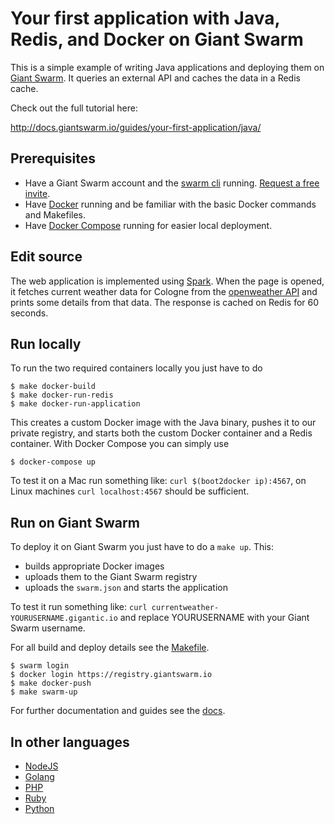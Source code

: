 # Your first application with Java, Redis, and Docker on Giant Swarm

This is a simple example of writing Java applications and deploying them on [Giant Swarm](https://giantswarm.io/). It queries an external API and caches the data in a Redis cache.

Check out the full tutorial here:

http://docs.giantswarm.io/guides/your-first-application/java/  

## Prerequisites

* Have a Giant Swarm account and the [swarm cli](http://docs.giantswarm.io/installation/gettingstarted/#installing-the-cli) running. [Request a free invite](https://giantswarm.io/).
* Have [Docker](https://docs.docker.com/installation/) running and be familiar with the basic Docker commands and Makefiles.
* Have [Docker Compose](https://docs.docker.com/compose/) running for easier local deployment.

## Edit source

The web application is implemented using [Spark](http://sparkjava.com/). When the page is opened, it fetches current weather data for Cologne from the [openweather API](http://api.openweathermap.org/data/2.5/weather?q=Cologne,DE) and prints some details from that data. The response is cached on Redis for 60 seconds.

## Run locally

To run the two required containers locally you just have to do

```
$ make docker-build
$ make docker-run-redis
$ make docker-run-application
```

This creates a custom Docker image with the Java binary, pushes it to our private registry, and starts both the custom Docker container and a Redis container. With Docker Compose you can simply use

```
$ docker-compose up
```

To test it on a Mac run something like: `curl $(boot2docker ip):4567`, on Linux machines `curl localhost:4567` should be sufficient.

## Run on Giant Swarm

To deploy it on Giant Swarm you just have to do a `make up`. This:

* builds appropriate Docker images
* uploads them to the Giant Swarm registry
* uploads the `swarm.json` and starts the application

To test it run something like: `curl currentweather-YOURUSERNAME.gigantic.io` and replace YOURUSERNAME with your Giant Swarm username.

For all build and deploy details see the [Makefile](Makefile).

```
$ swarm login
$ docker login https://registry.giantswarm.io
$ make docker-push
$ make swarm-up
```

For further documentation and guides see the [docs](http://docs.giantswarm.io/).

## In other languages

* [NodeJS](https://github.com/giantswarm/giantswarm-firstapp-nodejs)
* [Golang](https://github.com/giantswarm/giantswarm-firstapp-go)
* [PHP](https://github.com/giantswarm/giantswarm-firstapp-php)
* [Ruby](https://github.com/giantswarm/giantswarm-firstapp-ruby)
* [Python](https://github.com/giantswarm/giantswarm-firstapp-python)

